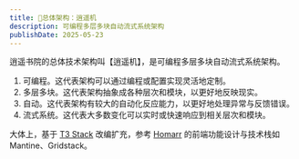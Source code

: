 ```yaml
---
title: 🏰总体架构：逍遥机
description: 可编程多层多块自动流式系统架构
publishDate: 2025-05-23
---
```


逍遥书院的总体技术架构叫【逍遥机】，是可编程多层多块自动流式系统架构。

1. 可编程。这代表架构可以通过编程或配置实现灵活地定制。
2. 多层多块。这代表架构抽象成各种层次和模块，以更好地反映现实。
3. 自动。这代表架构有较大的自动化反应能力，以更好地处理异常与反馈错误。
4. 流式系统。这代表大多数变化可以实时或快速响应到相关层次和模块。

大体上，基于 [T3 Stack](https://create.t3.gg) 改编扩充，参考 [Homarr](https://homarr.dev) 的前端功能设计与技术栈如 Mantine、Gridstack。
